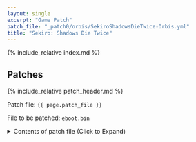 ```yaml
---
layout: single
excerpt: "Game Patch"
patch_file: "_patch0/orbis/SekiroShadowsDieTwice-Orbis.yml"
title: "Sekiro: Shadows Die Twice"
---
```


<!-- # {{ page.title }} -->

{% include_relative index.md %}

## Patches

{% include_relative patch_header.md %}

Patch file: `{{ page.patch_file }}`

File to be patched: `eboot.bin`

<details>
<summary>Contents of patch file (Click to Expand)</summary>

{% highlight yml %}
{% flexible_include {{ page.patch_file }} %}
{% endhighlight %}

</details>
